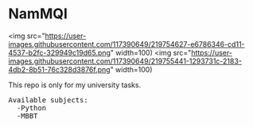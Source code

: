 # NamMQI
<img src="https://user-images.githubusercontent.com/117390649/219754627-e6786346-cd11-4537-b2fc-329949c19d65.png" width=100)
<img src="https://user-images.githubusercontent.com/117390649/219755441-1293731c-2183-4db2-8b51-76c328d3876f.png" width=100)
<p>This repo is only for my university tasks.</p>
<pre>
Available subjects:
  -Python
  -MBBT
  </pre>

